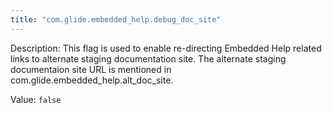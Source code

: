 ```yaml
---
title: "com.glide.embedded_help.debug_doc_site"
---
```


Description: This flag is used to enable re-directing Embedded Help related links to alternate staging documentation site. The alternate staging documentaion site URL is mentioned in com.glide.embedded_help.alt_doc_site.

Value: `false`